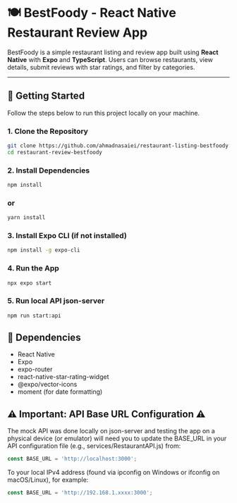 # 🍽️ BestFoody - React Native Restaurant Review App

BestFoody is a simple restaurant listing and review app built using **React Native** with **Expo** and **TypeScript**. Users can browse restaurants, view details, submit reviews with star ratings, and filter by categories.

---

## 🚀 Getting Started

Follow the steps below to run this project locally on your machine.

### 1. Clone the Repository
```bash
git clone https://github.com/ahmadnasaiei/restaurant-listing-bestfoody.git
cd restaurant-review-bestfoody
```

### 2. Install Dependencies
```bash
npm install
```
### or
```bash
yarn install
```

### 3. Install Expo CLI (if not installed)
```bash
npm install -g expo-cli
```

### 4. Run the App
```bash
npx expo start
```

### 5. Run local API json-server
```bash
npm run start:api
```

## 🔌 Dependencies
- React Native
- Expo
- expo-router
- react-native-star-rating-widget
- @expo/vector-icons
- moment (for date formatting)


## ⚠️ Important: API Base URL Configuration ⚠️
The mock API was done locally on json-server and testing the app on a physical device (or emulator) will need you to update the BASE_URL in your API configuration file (e.g., services/RestaurantAPI.js) from:

```javascript
const BASE_URL = 'http://localhost:3000';
```

To your local IPv4 address (found via ipconfig on Windows or ifconfig on macOS/Linux), for example:

```javascript
const BASE_URL = 'http://192.168.1.xxxx:3000';
```
